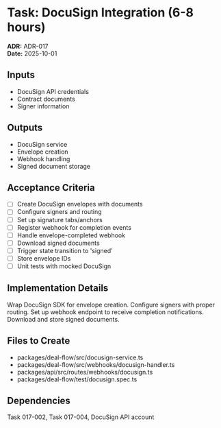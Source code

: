 # Task: DocuSign Integration (6-8 hours)
**ADR:** ADR-017  
**Date:** 2025-10-01

## Inputs
- DocuSign API credentials
- Contract documents
- Signer information

## Outputs
- DocuSign service
- Envelope creation
- Webhook handling
- Signed document storage

## Acceptance Criteria
- [ ] Create DocuSign envelopes with documents
- [ ] Configure signers and routing
- [ ] Set up signature tabs/anchors
- [ ] Register webhook for completion events
- [ ] Handle envelope-completed webhook
- [ ] Download signed documents
- [ ] Trigger state transition to 'signed'
- [ ] Store envelope IDs
- [ ] Unit tests with mocked DocuSign

## Implementation Details
Wrap DocuSign SDK for envelope creation. Configure signers with proper routing. Set up webhook endpoint to receive completion notifications. Download and store signed documents.

## Files to Create
- packages/deal-flow/src/docusign-service.ts
- packages/deal-flow/src/webhooks/docusign-handler.ts
- packages/api/src/routes/webhooks/docusign.ts
- packages/deal-flow/test/docusign.spec.ts

## Dependencies
Task 017-002, Task 017-004, DocuSign API account